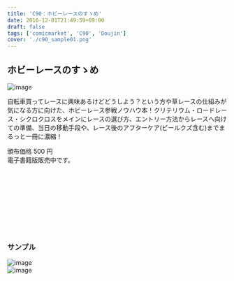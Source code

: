 ```yaml
---
title: 'C90：ホビーレースのすゝめ'
date: 2016-12-01T21:49:59+09:00
draft: false
tags: ['comicmarket', 'C90', 'Doujin']
cover: './c90_sample01.png'
---
```


## ホビーレースのすゝめ

![image](./c90_sample01.png")

自転車買ってレースに興味あるけどどうしよう？という方や草レースの仕組みが気になる方に向けた、ホビーレース参戦ノウハウ本！クリテリウム・ロードレース・シクロクロスをメインにレースの選び方、エントリー方法からレースへ向けての準備、当日の移動手段や、レース後のアフターケア(ビールクズ含む)までまるっと一冊に濃縮！

頒布価格 500 円\
電子書籍版販売中です。

<div class="iframely-embed"><div class="iframely-responsive" style="height: 140px; padding-bottom: 0;"><a href="https://amzn.to/2NJXuNU" data-iframely-url="//cdn.iframe.ly/KZ9irLe?iframe=card-small"></a></div></div>

### サンプル

![image](./c90_sample02.png")
\
![image](./c90_sample03.jpg")
